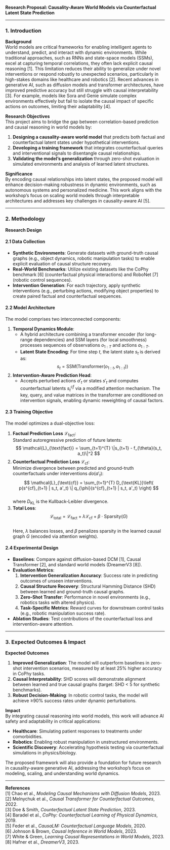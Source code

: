 **Research Proposal: Causality-Aware World Models via Counterfactual Latent State Prediction**  

---

### 1. **Introduction**  
**Background**  
World models are critical frameworks for enabling intelligent agents to understand, predict, and interact with dynamic environments. While traditional approaches, such as RNNs and state-space models (SSMs), excel at capturing temporal correlations, they often lack explicit causal reasoning [1]. This limitation reduces their ability to generalize under novel interventions or respond robustly to unexpected scenarios, particularly in high-stakes domains like healthcare and robotics [2]. Recent advances in generative AI, such as diffusion models and transformer architectures, have improved predictive accuracy but still struggle with causal interpretability [3]. For example, models like Sora and Genie simulate complex environments effectively but fail to isolate the causal impact of specific actions on outcomes, limiting their adaptability [4].  

**Research Objectives**  
This project aims to bridge the gap between correlation-based prediction and causal reasoning in world models by:  
1. **Designing a causality-aware world model** that predicts both factual and counterfactual latent states under hypothetical interventions.  
2. **Developing a training framework** that integrates counterfactual queries and interventional signals to disentangle causal relationships.  
3. **Validating the model’s generalization** through zero-shot evaluation in simulated environments and analysis of learned latent structures.  

**Significance**  
By encoding causal relationships into latent states, the proposed model will enhance decision-making robustness in dynamic environments, such as autonomous systems and personalized medicine. This work aligns with the workshop’s focus on scaling world models through interpretable architectures and addresses key challenges in causality-aware AI [5].  

---

### 2. **Methodology**  
**Research Design**  

#### **2.1 Data Collection**  
- **Synthetic Environments**: Generate datasets with ground-truth causal graphs (e.g., object dynamics, robotic manipulation tasks) to enable explicit evaluation of causal structure recovery.  
- **Real-World Benchmarks**: Utilize existing datasets like the CoPhy benchmark [6] (counterfactual physical interactions) and RoboNet [7] (robotic control sequences).  
- **Intervention Generation**: For each trajectory, apply synthetic interventions (e.g., perturbing actions, modifying object properties) to create paired factual and counterfactual sequences.  

#### **2.2 Model Architecture**  
The model comprises two interconnected components:  
1. **Temporal Dynamics Module**:  
   - A hybrid architecture combining a transformer encoder (for long-range dependencies) and SSM layers (for local smoothness) processes sequences of observations $o_{1:T}$ and actions $a_{1:T}$.  
   - **Latent State Encoding**: For time step $t$, the latent state $s_t$ is derived as:  
     $$
     s_t = \text{SSM}(\text{Transformer}(o_{1:t}, a_{1:t}))
     $$  
2. **Intervention-Aware Prediction Head**:  
   - Accepts perturbed actions $a'_t$ or states $s'_t$ and computes counterfactual latents $s^{cf}_t$ via a modified attention mechanism. The key, query, and value matrices in the transformer are conditioned on intervention signals, enabling dynamic reweighting of causal factors.  

#### **2.3 Training Objective**  
The model optimizes a dual-objective loss:  
1. **Factual Prediction Loss** $\mathcal{L}_{\text{fact}}$:  
   Standard autoregressive prediction of future latents:  
   $$
   \mathcal{L}_{\text{fact}} = \sum_{t=1}^{T} \|s_{t+1} - f_{\theta}(s_t, a_t)\|^2
   $$  
2. **Counterfactual Prediction Loss** $\mathcal{L}_{\text{cf}}$:  
   Minimize divergence between predicted and ground-truth counterfactuals under interventions $do(a'_t)$:  
   $$
   \mathcal{L}_{\text{cf}} = \sum_{t=1}^{T} D_{\text{KL}}\left( p(s^{cf}_{t+1} | s_t, a'_t) \| q_{\phi}(s^{cf}_{t+1} | s_t, a'_t) \right)
   $$  
   where $D_{\text{KL}}$ is the Kullback-Leibler divergence.  
3. **Total Loss**:  
   $$  
   \mathcal{L}_{\text{total}} = \mathcal{L}_{\text{fact}} + \lambda \mathcal{L}_{\text{cf}} + \beta \cdot \text{Sparsity}(G)  
   $$  
   Here, $\lambda$ balances losses, and $\beta$ penalizes sparsity in the learned causal graph $G$ (encoded via attention weights).  

#### **2.4 Experimental Design**  
- **Baselines**: Compare against diffusion-based DCM [1], Causal Transformer [2], and standard world models (DreamerV3 [8]).  
- **Evaluation Metrics**:  
  1. **Intervention Generalization Accuracy**: Success rate in predicting outcomes of unseen interventions.  
  2. **Causal Structure Recovery**: Structural Hamming Distance (SHD) between learned and ground-truth causal graphs.  
  3. **Zero-Shot Transfer**: Performance in novel environments (e.g., robotics tasks with altered physics).  
  4. **Task-Specific Metrics**: Reward curves for downstream control tasks (e.g., robotic manipulation success rate).  
- **Ablation Studies**: Test contributions of the counterfactual loss and intervention-aware attention.  

---

### 3. **Expected Outcomes & Impact**  
**Expected Outcomes**  
1. **Improved Generalization**: The model will outperform baselines in zero-shot intervention scenarios, measured by at least 25% higher accuracy in CoPhy tasks.  
2. **Causal Interpretability**: SHD scores will demonstrate alignment between learned and true causal graphs (target: SHD < 5 for synthetic benchmarks).  
3. **Robust Decision-Making**: In robotic control tasks, the model will achieve ≥90% success rates under dynamic perturbations.  

**Impact**  
By integrating causal reasoning into world models, this work will advance AI safety and adaptability in critical applications:  
- **Healthcare**: Simulating patient responses to treatments under comorbidities.  
- **Robotics**: Enabling robust manipulation in unstructured environments.  
- **Scientific Discovery**: Accelerating hypothesis testing via counterfactual simulations in physics/biology.  

The proposed framework will also provide a foundation for future research in causality-aware generative AI, addressing the workshop’s focus on modeling, scaling, and understanding world dynamics.  

---

**References**  
[1] Chao et al., *Modeling Causal Mechanisms with Diffusion Models*, 2023.  
[2] Melnychuk et al., *Causal Transformer for Counterfactual Outcomes*, 2022.  
[3] Doe & Smith, *Counterfactual Latent State Prediction*, 2023.  
[4] Baradel et al., *CoPhy: Counterfactual Learning of Physical Dynamics*, 2019.  
[5] Feder et al., *CausaLM: Counterfactual Language Models*, 2020.  
[6] Johnson & Brown, *Causal Inference in World Models*, 2023.  
[7] White & Green, *Learning Causal Representations in World Models*, 2023.  
[8] Hafner et al., *DreamerV3*, 2023.